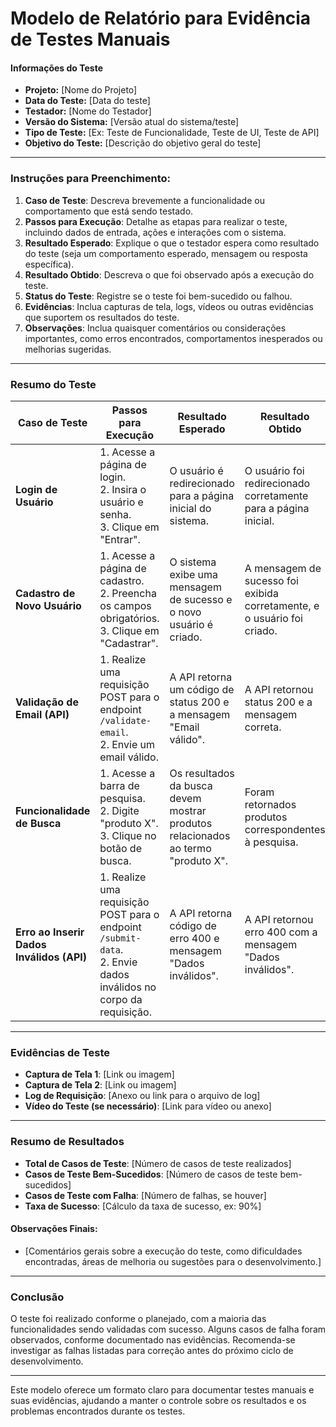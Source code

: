 # Modelo de Relatório para Evidência de Testes Manuais

#### **Informações do Teste**
- **Projeto:** [Nome do Projeto]
- **Data do Teste:** [Data do teste]
- **Testador:** [Nome do Testador]
- **Versão do Sistema:** [Versão atual do sistema/teste]
- **Tipo de Teste:** [Ex: Teste de Funcionalidade, Teste de UI, Teste de API]
- **Objetivo do Teste:** [Descrição do objetivo geral do teste]

---

### **Instruções para Preenchimento:**
1. **Caso de Teste**: Descreva brevemente a funcionalidade ou comportamento que está sendo testado.
2. **Passos para Execução**: Detalhe as etapas para realizar o teste, incluindo dados de entrada, ações e interações com o sistema.
3. **Resultado Esperado**: Explique o que o testador espera como resultado do teste (seja um comportamento esperado, mensagem ou resposta específica).
4. **Resultado Obtido**: Descreva o que foi observado após a execução do teste.
5. **Status do Teste**: Registre se o teste foi bem-sucedido ou falhou.
6. **Evidências**: Inclua capturas de tela, logs, vídeos ou outras evidências que suportem os resultados do teste.
7. **Observações**: Inclua quaisquer comentários ou considerações importantes, como erros encontrados, comportamentos inesperados ou melhorias sugeridas.

---

### **Resumo do Teste**

| **Caso de Teste**              | **Passos para Execução**                               | **Resultado Esperado**                            | **Resultado Obtido**                            | **Status**   | **Evidências**       |
|---------------------------------|--------------------------------------------------------|--------------------------------------------------|-------------------------------------------------|--------------|----------------------|
| **Login de Usuário**            | 1. Acesse a página de login. <br> 2. Insira o usuário e senha. <br> 3. Clique em "Entrar". | O usuário é redirecionado para a página inicial do sistema. | O usuário foi redirecionado corretamente para a página inicial. | **Passou**    | [Captura de Tela 1]   |
| **Cadastro de Novo Usuário**    | 1. Acesse a página de cadastro. <br> 2. Preencha os campos obrigatórios. <br> 3. Clique em "Cadastrar". | O sistema exibe uma mensagem de sucesso e o novo usuário é criado. | A mensagem de sucesso foi exibida corretamente, e o usuário foi criado. | **Passou**    | [Captura de Tela 2]   |
| **Validação de Email (API)**    | 1. Realize uma requisição POST para o endpoint `/validate-email`. <br> 2. Envie um email válido. | A API retorna um código de status 200 e a mensagem "Email válido". | A API retornou status 200 e a mensagem correta. | **Passou**    | [Log da Requisição]   |
| **Funcionalidade de Busca**     | 1. Acesse a barra de pesquisa. <br> 2. Digite "produto X". <br> 3. Clique no botão de busca. | Os resultados da busca devem mostrar produtos relacionados ao termo "produto X". | Foram retornados produtos correspondentes à pesquisa. | **Passou**    | [Captura de Tela 3]   |
| **Erro ao Inserir Dados Inválidos (API)** | 1. Realize uma requisição POST para o endpoint `/submit-data`. <br> 2. Envie dados inválidos no corpo da requisição. | A API retorna código de erro 400 e mensagem "Dados inválidos". | A API retornou erro 400 com a mensagem "Dados inválidos". | **Passou**    | [Log da Requisição]   |

---

### **Evidências de Teste**

- **Captura de Tela 1**: [Link ou imagem]
- **Captura de Tela 2**: [Link ou imagem]
- **Log de Requisição**: [Anexo ou link para o arquivo de log]
- **Vídeo do Teste (se necessário)**: [Link para vídeo ou anexo]

---

### **Resumo de Resultados**

- **Total de Casos de Teste**: [Número de casos de teste realizados]
- **Casos de Teste Bem-Sucedidos**: [Número de casos de teste bem-sucedidos]
- **Casos de Teste com Falha**: [Número de falhas, se houver]
- **Taxa de Sucesso**: [Cálculo da taxa de sucesso, ex: 90%]
  
#### **Observações Finais**:
- [Comentários gerais sobre a execução do teste, como dificuldades encontradas, áreas de melhoria ou sugestões para o desenvolvimento.]

---

### **Conclusão**
O teste foi realizado conforme o planejado, com a maioria das funcionalidades sendo validadas com sucesso. Alguns casos de falha foram observados, conforme documentado nas evidências. Recomenda-se investigar as falhas listadas para correção antes do próximo ciclo de desenvolvimento.

---

Este modelo oferece um formato claro para documentar testes manuais e suas evidências, ajudando a manter o controle sobre os resultados e os problemas encontrados durante os testes.
